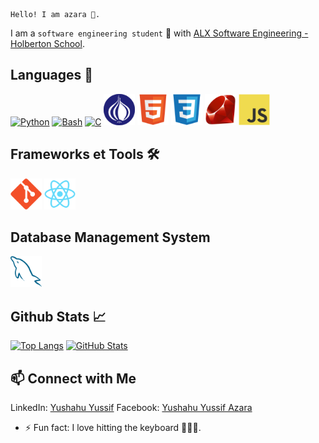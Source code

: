 ```
Hello! I am azara 👋.
```
I am a ```software engineering student``` 🚀 with [ALX Software Engineering - Holberton School](https://www.alxafrica.com/).

## Languages 🔧
<a href="https://github.com/gitloper-azara/alx-higher_level_programming.git" target="_blank"><img src="https://skillicons.dev/icons?i=python" alt="Python"></a>
<a href="https://github.com/gitloper-azara/alx-system_engineering-devops.git" target="_blank"><img src="https://skillicons.dev/icons?i=bash" alt="Bash"></a>
<a href="https://github.com/gitloper-azara/alx-low_level_programming.git" target="_blank"><img src="https://skillicons.dev/icons?i=c" alt="C"></a>
<a href="https://github.com/gitloper-azara/alx-system_engineering-devops.git" target="_blank"><img src="https://raw.githubusercontent.com/devicons/devicon/master/icons/perl/perl-original.svg" alt="Perl" width="50" height="50"></a>
<a href="https://github.com/gitloper-azara/AirBnB_clone/tree/main/web_static" target="_blank"><img src="https://raw.githubusercontent.com/devicons/devicon/master/icons/html5/html5-original.svg" alt="HTML" width="50" height="50"></a>
<a href="https://github.com/gitloper-azara/AirBnB_clone/tree/main/web_static%2Fstyles" target="_blank"><img src="https://raw.githubusercontent.com/devicons/devicon/master/icons/css3/css3-original.svg" alt="CSS" width="50" height="50"></a>
<a href="https://github.com/gitloper-azara/alx-system_engineering-devops/tree/master/0x06-regular_expressions" target="_blank"><img src="https://raw.githubusercontent.com/devicons/devicon/master/icons/ruby/ruby-original.svg" alt="Ruby" width="50" height="50"></a>
<a href="https://www.javascript.com/" target="_blank"><img src="https://raw.githubusercontent.com/devicons/devicon/master/icons/javascript/javascript-original.svg" alt="JavaScript" width="50" height="50"></a>

## Frameworks et Tools 🛠️
<a href="https://github.com/gitloper-azara/" target="_blank"><img src="https://raw.githubusercontent.com/devicons/devicon/master/icons/git/git-original.svg" alt="Git" width="50" height="50"></a>
<a href="https://reactjs.org/" target="_blank"><img src="https://raw.githubusercontent.com/devicons/devicon/master/icons/react/react-original.svg" alt="React" width="50" height="50"></a>

## Database Management System
<a href="https://github.com/gitloper-azara/alx-higher_level_programming.git" target="_blank"><img src="https://raw.githubusercontent.com/devicons/devicon/master/icons/mysql/mysql-original.svg" alt="MySQL" width="50" height="50"></a>

## Github Stats 📈
[![Top Langs](https://github-readme-stats.vercel.app/api/top-langs/?username=gitloper-azara&layout=compact&theme=light&langs_count=10)](https://github.com/gitloper-azara/github-readme-stats)
[![GitHub Stats](https://github-readme-stats.vercel.app/api?username=gitloper-azara&show_icons=true&theme=light)](https://github.com/gitloper-azara)

## 📫 Connect with Me
LinkedIn: [Yushahu Yussif](https://www.linkedin.com/in/yushahuyussifazara/)
Facebook: [Yushahu Yussif Azara](https://www.facebook.com/yushahuazara?mibextid=ZbWKwL)

- ⚡ Fun fact: I love hitting the keyboard 🧑🏾‍💻.
